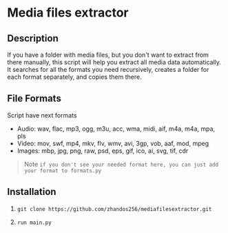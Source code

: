 # Media files extractor

## Description
If you have a folder with media files, but you don't want to extract from
    there manually, this script will help you extract all media data
    automatically. It searches for all the formats you need recursively,
    creates a folder for each format separately, and copies them there.

## File Formats

Script have next formats

* Audio: wav, flac, mp3, ogg, m3u, acc, wma, midi, aif, m4a, m4a, mpa, pls
* Video: mov, swf, mp4, mkv, flv, wmv, avi, 3gp, vob, aaf, mod, mpeg
* Images: mbp, jpg, png, raw, psd, eps, gif, ico, ai, svg, tif, cdr

> Note `if you don't see your needed format here, you can just add your format to formats.py`


## Installation

1) ```
   git clone https://github.com/zhandos256/mediafilesextractor.git
   ```
2) ```
   run main.py
   ```
